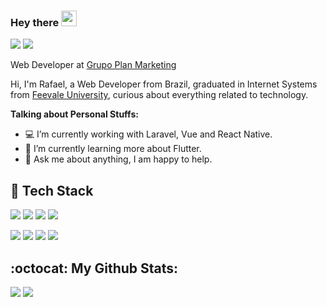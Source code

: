 
### Hey there <img src="https://media.giphy.com/media/hvRJCLFzcasrR4ia7z/giphy.gif" width="25px">

<a href="https://www.linkedin.com/in/rafaelzorn"><img src="https://img.shields.io/badge/linkedin-0077B5.svg?style=for-the-badge&logo=linkedin&logoColor=white"></a>
<a href="mailto:rafael.zorn@gmail.com"><img src="https://img.shields.io/badge/e‑mail-D14836.svg?style=for-the-badge&logo=GMail&logoColor=white"></a>

Web Developer at [Grupo Plan Marketing](https://www.planmkt.com.br/)

Hi, I'm Rafael, a Web Developer from Brazil, graduated in Internet Systems from [Feevale University](https://www.feevale.br/), curious about everything related to technology.

**Talking about Personal Stuffs:**

- :computer: I’m currently working with Laravel, Vue and React Native.
- :seedling: I’m currently learning more about Flutter.
- 💬 Ask me about anything, I am happy to help.

## :wrench: Tech Stack

<p>
  <img src="https://img.shields.io/badge/php-777BB4.svg?&style=for-the-badge&logo=php&logoColor=white"/>
   <img src="https://img.shields.io/badge/laravel-FF2D20.svg?&style=for-the-badge&logo=laravel&logoColor=white"/>
   <img src="https://img.shields.io/badge/javascript-F6DF1F.svg?&style=for-the-badge&logo=javascript&logoColor=white"/>
   <img src="https://img.shields.io/badge/vue-4FC08D.svg?&style=for-the-badge&logo=Vue.js&logoColor=white"/>
</p>
<p>
  <img src="https://img.shields.io/badge/lumen-FF2D20.svg?&style=for-the-badge&logo=lumen&logoColor=white"/>
  <img src="https://img.shields.io/badge/react_native-62DAFB.svg?&style=for-the-badge&logo=react&logoColor=white"/>
  <img src="https://img.shields.io/badge/react-61DAFB.svg?&style=for-the-badge&logo=react&logoColor=white"/>
  <img src="https://img.shields.io/badge/flutter-1889FD.svg?&style=for-the-badge&logo=flutter&logoColor=white"/>
</p>

## :octocat: My Github Stats:

<p align = "left">
  <img src = "https://github-readme-stats.vercel.app/api?username=rafaelzorn&count_private=true&show_icons=true&theme=algolia&line_height=27">
  <img src = "https://github-readme-stats.vercel.app/api/top-langs/?username=rafaelzorn&count_private=true&layout=compact&langs_count=8&theme=algolia">
</p>
